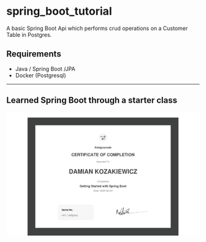 # spring_boot_tutorial

A basic Spring Boot Api which performs crud operations on a Customer Table in Postgres.

## Requirements

- Java / Spring Boot /JPA
- Docker (Postgresql)

---

## Learned Spring Boot through a starter class

![](certificate.png)
